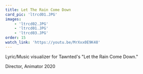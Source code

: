 ```yaml
---
title: Let The Rain Come Down
card_pic: 'ltrcd01.JPG'
images:
    - 'ltrcd02.JPG'
    - 'ltrcd01.JPG'
    - 'ltrcd03.JPG'
order: 15
watch_link: 'https://youtu.be/MrXxx0E9K48'
---
```


Lyric/Music visualizer for Tawnted's "Let the Rain Come Down."

Director, Animator 2020

